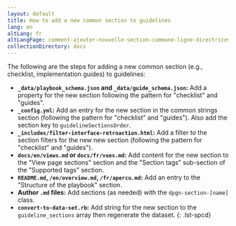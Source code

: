 ```yaml
---
layout: default
title: How to add a new common section to guidelines
lang: en
altLang: fr
altLangPage: comment-ajouter-nouvelle-section-commune-ligne-directrices
collectionDirectory: docs
---
```

The following are the steps for adding a new common section (e.g., checklist, implementation guides) to guidelines:

<!-- markdownlint-disable MD032 -->
- **``_data/playbook_schema.json`` and ``_data/guide_schema.json``:** Add a property for the new section following the pattern for "checklist" and "guides".
- **``_config.yml``:** Add an entry for the new section in the common strings section (following the pattern for "checklist" and "guides"). Also add the section key to ``guidelineSectionsOrder``.
- **``_includes/filter-interface-retroaction.html``:** Add a filter to the section filters for the new new section (following the pattern for "checklist" and "guides").
- **``docs/en/views.md`` or ``docs/fr/vues.md``:** Add content for the new section to the "View page sections" section and the "Section tags" sub-section of the "Supported tags" section.
- **``README.md``, ``/en/overview.md``, ``/fr/apercu.md``:** Add an entry to the "Structure of the playbook" section.
- **Author ``.md`` files:** Add sections (as needed) with the ``dpgn-section-[name]`` class.
- **``convert-to-data-set.rb``:** Add string for the new section to the ``guideline_sections`` array then regenerate the dataset.
{: .lst-spcd}
<!-- markdownlint-enable MD032 -->
